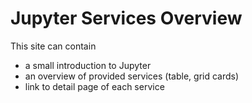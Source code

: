 # Jupyter Services Overview

This site can contain

- a small introduction to Jupyter
- an overview of provided services (table, grid cards)
- link to detail page of each service

